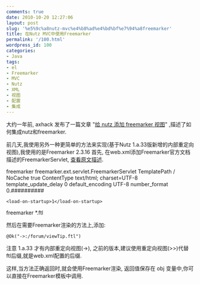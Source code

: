 ```yaml
---
comments: true
date: 2010-10-20 12:27:06
layout: post
slug: '%e5%9c%a8nutz-mvc%e4%b8%ad%e4%bd%bf%e7%94%a8freemarker'
title: 在Nutz MVC中使用Freemarker
permalink: '/100.html'
wordpress_id: 100
categories:
- Java
tags:
- el
- Freemarker
- MVC
- Nutz
- XML
- 视图
- 配置
- 集成
---
```


大约一年前, axhack 发布了一篇文章 "<a href="http://axhack.javaeye.com/blog/542441">给 nutz 添加 freemarker 视图</a>" ,描述了如何集成nutz和freemarker.

前几天,我使用另外一种更简单的方法来实现(基于Nutz 1.a.33版新增的内部重定向视图),我使用的是Freemarker 2.3.16
首先, 在web.xml添加Freemarker官方文档描述的FreemarkerServlet, <a href="http://freemarker.sourceforge.net/docs/pgui_misc_servlet.html">查看原文描述</a>.

  <servlet>
    <servlet-name>freemarker</servlet-name>
    <servlet-class>freemarker.ext.servlet.FreemarkerServlet</servlet-class>
    <init-param>
      <param-name>TemplatePath</param-name>
      <param-value>/</param-value>
    </init-param>
    <init-param>
      <param-name>NoCache</param-name>
      <param-value>true</param-value>
    </init-param>
    <init-param>
      <param-name>ContentType</param-name>
      <param-value>text/html; charset=UTF-8</param-value>
      <!-- 我觉得不需要了,如果是内部重定向的话, nutz已经设置了编码 -->
    </init-param>
    <init-param>
      <param-name>template_update_delay</param-name>
      <param-value>0</param-value><!-- 开发时才设置为0 -->
    </init-param>
    <init-param>
      <param-name>default_encoding</param-name>
      <param-value>UTF-8</param-value> <!-- 模板文件的编码 -->
    </init-param>
    <init-param>
      <param-name>number_format</param-name>
      <param-value>0.##########</param-value>
    </init-param>

    <load-on-startup>1</load-on-startup>
  </servlet>

  <servlet-mapping>
    <servlet-name>freemarker</servlet-name>
    <url-pattern>*.ftl</url-pattern>
  </servlet-mapping>

然后在需要Freemarker渲染的方法上,添加:

	@Ok("->:/forum/viewTip.ftl")

注意 1.a.33 才有内部重定向视图(->), 之前的版本,建议使用重定向视图(>>)代替
ftl后缀,就是web.xml配置的后缀.

这样,当方法正确返回时,就会使用Freemarker渲染, 返回值保存在 obj 变量中,你可以直接在Freemarker模板中调用.

